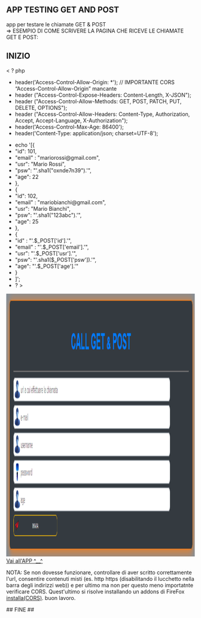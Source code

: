 <link rel="shortcut icon" href="img/sun.png" type="image/x-icon" sizes="16x16">

## APP TESTING GET AND POST

app per testare le chiamate GET &amp; POST
<br />
 => ESEMPIO DI COME SCRIVERE LA PAGINA CHE RICEVE LE CHIAMATE GET E POST:
<br />

## INIZIO ##

< ? php
<ul>
    <li>header('Access-Control-Allow-Origin: *'); // IMPORTANTE CORS “Access-Control-Allow-Origin” mancante</li>
    <li>header ("Access-Control-Expose-Headers: Content-Length, X-JSON");</li>
    <li>header ("Access-Control-Allow-Methods: GET, POST, PATCH, PUT, DELETE, OPTIONS");</li>
    <li>header ("Access-Control-Allow-Headers: Content-Type, Authorization, Accept, Accept-Language, X-Authorization");</li>
    <li>header('Access-Control-Max-Age: 86400');</li>
    <li>header('Content-Type: application/json; charset=UTF-8');</li>
 </ul>
 <ul>
    <li>echo '[{</li>
            <li>"id": 101,</li>
            <li>"email" : "mariorossi@gmail.com",</li>
            <li>"usr": "Mario Rossi",</li>
            <li>"psw": "'.sha1("oxnde7n39").'",</li>
            <li>"age": 22</li>
        <li>},</li>
        <li>{</li>
            <li>"id": 102,</li>
            <li>"email" : "mariobianchi@gmail.com",</li>
            <li>"usr": "Mario Bianchi",</li>
            <li>"psw": "'.sha1("123abc").'",</li>
            <li>"age": 25</li>
        <li>},</li>
        <li>{</li>
            <li>"id" : "'.$_POST['id'].'",</li>
            <li>"email" : "'.$_POST['email'].'",</li>
            <li>"usr": "'.$_POST['usr'].'",</li>
            <li>"psw": "'.sha1($_POST['psw']).'",</li>
            <li>"age": "'.$_POST['age'].'"</li>
        <li>}</li>
    <li>]';
    <li>? ></li>
</ul>

<img src="img/screen-shot.png" width="1000" height="700" alt="Immagine non disponibile" />
<br />
<a href="https://ivanpierdeveloper.github.io/call-get-post/" target="_blank">Vai all'APP ^__^</a>

<!-- <img src="https://cdn.shopify.com/s/files/1/0104/7583/1377/products/GOH72169.001_1_1200x1200.jpg?v=1616437645" /> -->

<p>NOTA: Se non dovesse funzionare, controllare di aver scritto correttamente l'url, consentire contenuti misti (es. http https (disabilitando il lucchetto nella barra degli indirizzi web)) e per ultimo ma non per questo meno importatnte verificare CORS. Quest'ultimo si risolve installando un addons di FireFox <a href="https://addons.mozilla.org/it/firefox/addon/cors-everywhere/">installa(CORS)</a>. buon lavoro.</p>
## FINE ##
